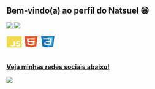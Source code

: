 ## Bem-vindo(a) ao perfil do Natsuel 😁

 <div>
   <a href="https://github.com/Natsuel">
   <img height="180em" src="https://github-readme-stats.vercel.app/api?username=Natsuel&show_icons=true&theme=outrun&include_all_commits=true&count_private=true"/>
   <img height="180em" src="https://github-readme-stats.vercel.app/api/top-langs/?username=Natsuel&layout=compact&langs_count=6&theme=outrun"/>
</div>
    
<div style="display: inline_block"><br>
  <img align="center" alt="Js" height="30" width="40" src="https://raw.githubusercontent.com/devicons/devicon/master/icons/javascript/javascript-plain.svg">
  <img align="center" alt="HTML" height="30" width="40" src="https://raw.githubusercontent.com/devicons/devicon/master/icons/html5/html5-original.svg">
  <img align="center" alt="CSS" height="30" width="40" src="https://raw.githubusercontent.com/devicons/devicon/master/icons/css3/css3-original.svg">
</div>
 
<br>
 
### Veja minhas redes sociais abaixo!

  <a href="https://instagram.com/natsuel_menezes/" target="_blank"><img src="https://img.shields.io/badge/-Instagram-%23E4405F?style=for-the-badge&logo=instagram&logoColor=white" target="_blank"></a>
</div>

